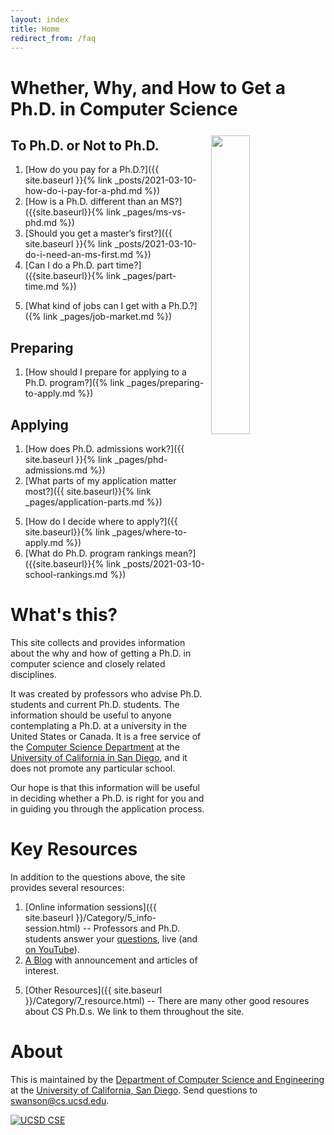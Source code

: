```yaml
---
layout: index
title: Home
redirect_from: /faq
---
```


# Whether, Why, and How to Get a Ph.D. in Computer Science

<img src="/assets/img/logo.png" style="margin: 5pt; float: right; width:35%;"/>

## To Ph.D. or Not to Ph.D.

1.  [How do you pay for a Ph.D.?]({{ site.baseurl }}{% link _posts/2021-03-10-how-do-i-pay-for-a-phd.md %})
2.  [How is a Ph.D. different than an MS?]({{site.baseurl}}{% link _pages/ms-vs-phd.md %})
3.  [Should you get a master’s first?]({{ site.baseurl }}{% link _posts/2021-03-10-do-i-need-an-ms-first.md %})
4.  [Can I do a Ph.D. part time?]({{site.baseurl}}{% link _pages/part-time.md %})
<!-- 4.  What is research and why would I want to do it? -->
<!-- 5.  What is life in grad school like? -->
5.  [What kind of jobs can I get with a Ph.D.?]({% link _pages/job-market.md %})

## Preparing

1. [How should I prepare for applying to a Ph.D. program?]({% link _pages/preparing-to-apply.md %})

<!-- 
1.  How should I prepare to get a Ph.D. if I’m starting as freshman or sophomore?
2.  How should I prepare to get a Ph.D. if I’m starting as a Junior?
3.  How should I prepare to get a Ph.D. if I’m starting as a Senior?
4.  How do I get involved with undergraduate research?
etc.-->

## Applying

<!-- 0.  What’s the timeline for applying to Ph.D. programs?-->
1.  [How does Ph.D. admissions work?]({{ site.baseurl }}{% link _pages/phd-admissions.md %})
2.  [What parts of my application matter most?]({{ site.baseurl}}{% link _pages/application-parts.md %})
<!-- 3.  How do I get good letters of Rec?-->
<!-- 4.  How do I write a good statement of purpose?-->
5.  [How do I decide where to apply?]({{ site.baseurl}}{% link _pages/where-to-apply.md %})
6.  [What do Ph.D. program rankings mean?]({{site.baseurl}}{% link _posts/2021-03-10-school-rankings.md %})

<!-- ## Deciding where to go

1.  How do I compare offers of admission?
2.  How do I decide where to go?-->

# What's this?

This site collects and provides information about the why and how of getting a Ph.D. in
computer science and closely related disciplines.

It was created by professors who advise Ph.D. students and current
Ph.D. students.  The information should be useful to anyone contemplating a Ph.D. at a 
university in the United States or Canada.  It is a free
service of the [Computer Science Department](http://cse.ucsd.edu) at the [University of California in
San Diego](http://ucsd.edu), and it does not promote any particular school.

Our hope is that this information will be useful in deciding whether a Ph.D. is
right for you and in guiding you through the application process.

<!--# Upcoming Information Sessions 

We have two [live information sessions](/upcoming-sessions) coming up in April.  You should come!

| Date/Time                | Topics                     |
|--------------------------|----------------------------|
| April 13, 12:30-1:30 PDT | Ph.D. Student Life         |
|                          | What is Research?          |
| April 21, 12:00-1:00 PDT | Applying to Ph.D. Programs |
|                          | Should I get a Ph.D.?      |
-->

# Key Resources

In addition to the questions above, the site provides several resources:

<!--1. [A FAQ]({{ site.baseurl }}/2_wiki.html) --  a set of articles that answer the most common questions students have (or should have) about getting and applying for a Ph.D.-->
1. [Online information sessions]({{ site.baseurl }}/Category/5_info-session.html) -- Professors and Ph.D. students answer your [questions]({{site.baseurl}}/_pages/info-sessions/all-questions.html), live (and [on YouTube](https://www.youtube.com/channel/UChjPbPsBwexriAwcnHdJTGw)).
2. [A Blog](_blog.html) with announcement and articles of interest.
<!--2. [A YouTube Channel](https://www.youtube.com/channel/UChjPbPsBwexriAwcnHdJTGw) with interviews with current Ph.D. students, professors, and Ph.D.-holding computer scientists working industry.-->
5. [Other Resources]({{ site.baseurl }}/Category/7_resource.html) -- There are many other good resoures about CS Ph.D.s.  We link to them throughout the site.

# About

This is maintained by the [Department of Computer Science and Engineering](http://cs.ucsd.edu) at the [University of California, San
Diego](http://ucsd.edu).  Send questions to
[swanson@cs.ucsd.edu](mailto:swanson+phd-info@eng.ucsd.edu).


[![UCSD CSE](/assets/img/ucsdcse_logo.png)](http://cs.ucsd.edu)


